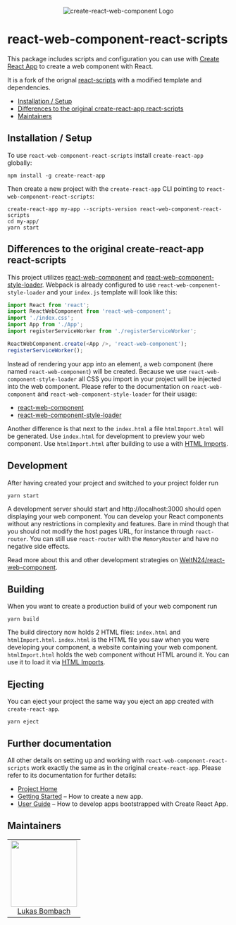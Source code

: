 <p align="center">
  <img alt="create-react-web-component Logo" src="https://github.com/WeltN24/create-react-web-component/raw/master/packages/react-scripts/docs/images/logo.png">
</p>

# react-web-component-react-scripts

This package includes scripts and configuration you can use with [Create React App](https://github.com/facebookincubator/create-react-app) to create a web component with React.

It is a fork of the orignal [react-scripts](https://github.com/facebookincubator/create-react-app/tree/master/packages/react-scripts) with a modified template and dependencies.

* [Installation / Setup](#installation-setup)
* [Differences to the original create-react-app react-scripts](#differences-to-the-original-create-react-app-react-scripts)
* [Maintainers](#maintainers)

## Installation / Setup

To use `react-web-component-react-scripts` install `create-react-app` globally:

```
npm install -g create-react-app
```

Then create a new project with the `create-react-app` CLI pointing to `react-web-component-react-scripts`:

```
create-react-app my-app --scripts-version react-web-component-react-scripts
cd my-app/
yarn start
```

## Differences to the original create-react-app react-scripts

This project utilizes [react-web-component](https://github.com/WeltN24/react-web-component) and [react-web-component-style-loader](https://github.com/WeltN24/react-web-component-style-loader). Webpack is already configured to use `react-web-component-style-loader` and your `index.js` template will look like this:

```js
import React from 'react';
import ReactWebComponent from 'react-web-component';
import './index.css';
import App from './App';
import registerServiceWorker from './registerServiceWorker';

ReactWebComponent.create(<App />, 'react-web-component');
registerServiceWorker();
```

Instead of rendering your app into an element, a web component (here named `react-web-component`) will be created. Because we use `react-web-component-style-loader` all CSS you import in your project will be injected into the web component. Please refer to the documentation on `react-web-component` and `react-web-component-style-loader` for their usage:

* [react-web-component](https://github.com/WeltN24/react-web-component)
* [react-web-component-style-loader](https://github.com/WeltN24/react-web-component-style-loader)

Another difference is that next to the `index.html` a file `htmlImport.html` will be generated. Use `index.html` for development to preview your web component. Use `htmlImport.html` after building to use a with [HTML Imports](https://developer.mozilla.org/en-US/docs/Web/Web_Components/HTML_Imports).

## Development

After having created your project and switched to your project folder run

```
yarn start
```

A development server should start and http://localhost:3000 should open displaying your web component. You can develop your React components without any restrictions in complexity and features. Bare in mind though that you should not modify the host pages URL, for instance through `react-router`. You can still use `react-router` with the `MemoryRouter` and have no negative side effects. 

Read more about this and other development strategies on [WeltN24/react-web-component](https://github.com/WeltN24/react-web-component).

## Building

When you want to create a production build of your web component run

```
yarn build
```

The build directory now holds 2 HTML files: `index.html` and `htmlImport.html`. `index.html` is the HTML file you saw when you were developing your component, a website containing your web component. `htmlImport.html` holds the web component without HTML around it. You can use it to load it via [HTML Imports](https://developer.mozilla.org/en-US/docs/Web/Web_Components/HTML_Imports).

## Ejecting

You can eject your project the same way you eject an app created with `create-react-app`.

```
yarn eject
```

## Further documentation

All other details on setting up and working with `react-web-component-react-scripts` work exactly the same as in the original `create-react-app`. Please refer to its documentation for further details:

* [Project Home](https://github.com/facebookincubator/create-react-app)
* [Getting Started](https://github.com/facebookincubator/create-react-app/blob/master/README.md#getting-started) – How to create a new app.
* [User Guide](https://github.com/facebookincubator/create-react-app/blob/master/packages/react-scripts/template/README.md) – How to develop apps bootstrapped with Create React App.

## Maintainers

<table>
  <tbody>
    <tr>
      <td align="center">
        <a href="https://github.com/LukasBombach">
          <img width="150" height="150" src="https://github.com/LukasBombach.png?v=3&s=150">
          </br>
          Lukas Bombach
        </a>
      </td>
    </tr>
  <tbody>
</table>
